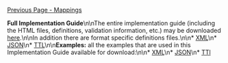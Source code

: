 [Previous Page - Mappings](mappings.html)

**Full Implementation Guide**\n\nThe entire implementation guide (including the HTML files, definitions, validation information, etc.) may be downloaded [here](full-ig.zip).\n\nIn addition there are format specific definitions files.\n\n* [XML](definitions.xml.zip)\n* [JSON](definitions.json.zip)\n* [TTL](definitions.ttl.zip)\n\n**Examples:** all the examples that are used in this Implementation Guide available for download:\n\n* [XML](examples.xml.zip)\n* [JSON](examples.json.zip)\n* [TTl](examples.ttl.zip)